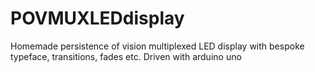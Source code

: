 # POVMUXLEDdisplay
Homemade persistence of vision multiplexed LED display with bespoke typeface, transitions, fades etc. Driven with arduino uno
